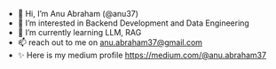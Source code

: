 - 👋 Hi, I’m Anu Abraham (@anu37)
- 👀 I’m interested in Backend Development and Data Engineering
- 🌱 I’m currently learning LLM, RAG
- 📫 reach out to me on anu.abraham37@gmail.com
- ✨ Here is my medium profile https://medium.com/@anu.abraham37

<!---
anu37/anu37 is a ✨ special ✨ repository because its `README.md` (this file) appears on your GitHub profile.
You can click the Preview link to take a look at your changes.
--->
